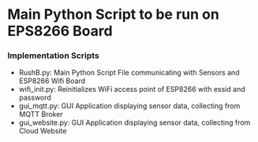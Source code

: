 # Main Python Script to be run on EPS8266 Board

### Implementation Scripts 
- RushB.py: Main Python Script File communicating with Sensors and ESP8266 Wifi Board 
- wifi_init.py: Reinitializes WiFi access point of ESP8266 with essid and password
- gui_mqtt.py: GUI Application displaying sensor data, collecting from MQTT Broker 
- gui_website.py: GUI Application displaying sensor data, collecting from Cloud Website
